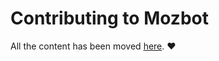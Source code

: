 # Contributing to Mozbot

All the content has been moved [here](https://docs.mozbot.io/contribute/overview). ❤️
